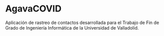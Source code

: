 # AgavaCOVID
Aplicación de rastreo de contactos desarrollada para el Trabajo de Fin de Grado de Ingeniería Informática de la Universidad de Valladolid.
